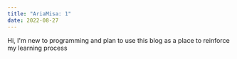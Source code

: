 ```yaml
---
title: "AriaMisa: 1"
date: 2022-08-27
---
```

Hi, I'm new to programming and plan to use this blog as a place to reinforce my learning process
